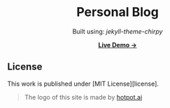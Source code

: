 <div align="center">

# Personal Blog
Built using: *jekyll-theme-chirpy*

  [**Live Demo →**](https://rseragon.github.io/)
</div>

## License

This work is published under [MIT License][license].
> The logo of this site is made by [hotpot.ai](https://hotpot.ai/)
